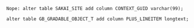 

    Nope: alter table SAKAI_SITE add column CONTEXT_GUID varchar(99);

    alter table GB_GRADABLE_OBJECT_T add column PLUS_LINEITEM longtext;


